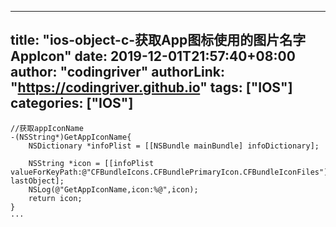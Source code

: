 ﻿
---
title: "ios-object-c-获取App图标使用的图片名字AppIcon"
date: 2019-12-01T21:57:40+08:00
author: "codingriver"
authorLink: "https://codingriver.github.io"
tags: ["IOS"]
categories: ["IOS"]
---

<!--more-->



```
//获取appIconName
-(NSString*)GetAppIconName{
    NSDictionary *infoPlist = [[NSBundle mainBundle] infoDictionary];
    
    NSString *icon = [[infoPlist valueForKeyPath:@"CFBundleIcons.CFBundlePrimaryIcon.CFBundleIconFiles"] lastObject];
    NSLog(@"GetAppIconName,icon:%@",icon);
    return icon;
}
···
